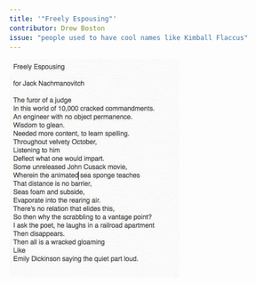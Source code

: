 ```yaml
---
title: '"Freely Espousing"'
contributor: Drew Boston
issue: "people used to have cool names like Kimball Flaccus"
---
```


![%%%srcfile for freely espousing by drew b](/assets/images/drew.boston.jpg)
